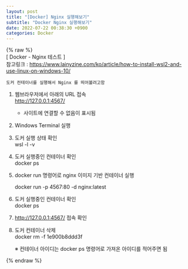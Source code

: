 ```yaml
---  
layout: post  
title: "[Docker] Nginx 실행해보기"  
subtitle: "Docker Nginx 실행해보기"  
date: 2022-07-22 00:38:30 +0900  
categories: Docker  
---  
```

{% raw %}  
[ Docker - Nginx 테스트 ]  
	참고링크 : https://www.lainyzine.com/ko/article/how-to-install-wsl2-and-use-linux-on-windows-10/  
  
	도커 컨테이너를 실행해서 Nginx 를 띄어볼려고함  
  
  
  
1. 웹브라우저에서 아래의 URL 접속  
	http://127.0.0.1:4567/  
	  
	- 사이트에 연결할 수 없음이 표시됨  
  
2. Windows Terminal 실행  
	  
  
3. 도커 실행 상태 확인  
	wsl -l -v  
  
4. 도커 실행중인 컨테이너 확인  
	docker ps  
  
5. docker run 명령어로 nginx 이미지 기반 컨테이너 실행  
  
	docker run -p 4567:80 -d nginx:latest  
  
6. 도커 실행중인 컨테이너 확인  
	docker ps  
  
7. http://127.0.0.1:4567/ 접속 확인  
  
8. 도커 컨테이너 삭제  
	docker rm -f 1e900b8ddd3f  
	  
	※ 컨테이너 아이디는 docker ps 명령어로 가져온 아이디를 적어주면 됨  
	  
{% endraw %}